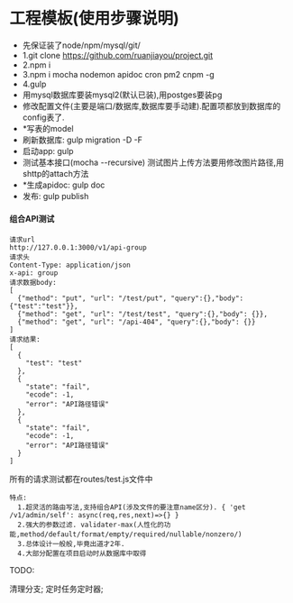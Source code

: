 # 工程模板(使用步骤说明)
- 先保证装了node/npm/mysql/git/
- 1.git clone https://github.com/ruanjiayou/project.git
- 2.npm i
- 3.npm i mocha nodemon apidoc cron pm2 cnpm -g
- 4.gulp
- 用mysql数据库要装mysql2(默认已装),用postges要装pg
- 修改配置文件(主要是端口/数据库,数据库要手动建).配置项都放到数据库的config表了.
- *写表的model
- 刷新数据库: gulp migration -D -F
- 启动app: gulp
- 测试基本接口(mocha --recursive) 测试图片上传方法要用修改图片路径,用shttp的attach方法
- *生成apidoc: gulp doc
- 发布: gulp publish
#### 组合API测试
```
请求url
http://127.0.0.1:3000/v1/api-group
请求头
Content-Type: application/json
x-api: group
请求数据body:
[
  {"method": "put", "url": "/test/put", "query":{},"body": {"test":"test"}},
  {"method": "get", "url": "/test/test", "query":{},"body": {}},
  {"method": "get", "url": "/api-404", "query":{},"body": {}}
]
请求结果:
[
  {
    "test": "test"
  },
  {
    "state": "fail",
    "ecode": -1,
    "error": "API路径错误"
  },
  {
    "state": "fail",
    "ecode": -1,
    "error": "API路径错误"
  }
]
```
所有的请求测试都在routes/test.js文件中
```
特点:
  1.超灵活的路由写法,支持组合API(涉及文件的要注意name区分). { 'get /v1/admin/self': async(req,res,next)=>{} }
  2.强大的参数过滤. validater-max(人性化的功能,method/default/format/empty/required/nullable/nonzero/)
  3.总体设计一般般,毕竟出道才2年.
  4.大部分配置在项目启动时从数据库中取得
```
TODO:

清理分支; 定时任务定时器;